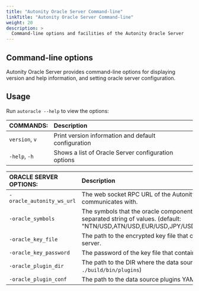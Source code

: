 ```yaml
---
title: "Autonity Oracle Server Command-line"
linkTitle: "Autonity Oracle Server Command-line"
weight: 20
description: >
  Command-line options and facilities of the Autonity Oracle Server
---
```


<!--
## Command-line facilities

Command-line tools for interacting with an Autonity Oracle Server are provided by:

- Autonity Utility Tool `aut`. A Python command-line RPC client for Autonity. The tool provides access to Autonity Oracle Contract interface functions.

For `aut` installation, usage, and command-line options see RReference [Setup the Autonity Utility Tool (aut)](/account-holders/setup-aut/).

For calling Oracle Contract functions using `aut` see Reference [Autonity Interfaces, Oracle Contract interface](/reference/api/oracle/).
-->
## Command-line options

Autonity Oracle Server provides command-line options for displaying version and help information, and setting oracle server configuration.

## Usage

Run `autoracle --help` to view the options:

| COMMANDS: | Description |
|:--|:--|
| `version`, `v` | Print version information and default configuration |
| `-help`, `-h`  | Shows a list of Oracle Server configuration options |
   
   
| ORACLE SERVER OPTIONS: | Description | Required? |
|:--|:--|:--:|
| `-oracle_autonity_ws_url` | The web socket RPC URL of the Autonity node that the oracle server communicates with. | Yes |
| `-oracle_symbols` | The symbols that the oracle component collects data points for. A comma-separated string of values. (default: "NTN/USD,ATN/USD,EUR/USD,JPY/USD,GBP/USD,AUD/USD,CAD/USD,SEK/USD")| No |
| `-oracle_key_file` | The path to the encrypted key file that contains the private key of the oracle server. | Yes |
| `-oracle_key_password` | The password of the key file that contains the private key of the oracle server. | Yes |
| `-oracle_plugin_dir` | The path to the DIR where the data source plugins are stored (default: `./build/bin/plugins`) | No |
| `-oracle_plugin_conf` | The path to the data source plugins YAML configuration file `plugins-conf.yml` . | Yes |



